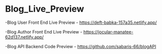 # Blog_Live_Preview
-Blog User Front End Live Preview - https://deft-babka-157a35.netlify.app/

-Blog Author Front End Live Preview - https://jocular-manatee-62d137.netlify.app/

-Blog API Backend Code Preview - https://github.com/sabaris-66/blogAPI
